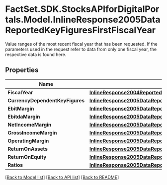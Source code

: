 # FactSet.SDK.StocksAPIforDigitalPortals.Model.InlineResponse2005DataReportedKeyFiguresFirstFiscalYear
Value ranges of the most recent fiscal year that has been requested. If the parameters used in the request refer to data from only one fiscal year, the respective data is found here.

## Properties

Name | Type | Description | Notes
------------ | ------------- | ------------- | -------------
**FiscalYear** | [**InlineResponse2004ReportedKeyFiguresFirstFiscalYearFiscalYear**](InlineResponse2004ReportedKeyFiguresFirstFiscalYearFiscalYear.md) |  | [optional] 
**CurrencyDependentKeyFigures** | [**InlineResponse2005DataReportedKeyFiguresFirstFiscalYearCurrencyDependentKeyFigures**](InlineResponse2005DataReportedKeyFiguresFirstFiscalYearCurrencyDependentKeyFigures.md) |  | [optional] 
**EbitMargin** | [**InlineResponse2005DataReportedKeyFiguresFirstFiscalYearEbitMargin**](InlineResponse2005DataReportedKeyFiguresFirstFiscalYearEbitMargin.md) |  | [optional] 
**EbitdaMargin** | [**InlineResponse2005DataReportedKeyFiguresFirstFiscalYearEbitdaMargin**](InlineResponse2005DataReportedKeyFiguresFirstFiscalYearEbitdaMargin.md) |  | [optional] 
**NetIncomeMargin** | [**InlineResponse2005DataReportedKeyFiguresFirstFiscalYearNetIncomeMargin**](InlineResponse2005DataReportedKeyFiguresFirstFiscalYearNetIncomeMargin.md) |  | [optional] 
**GrossIncomeMargin** | [**InlineResponse2005DataReportedKeyFiguresFirstFiscalYearGrossIncomeMargin**](InlineResponse2005DataReportedKeyFiguresFirstFiscalYearGrossIncomeMargin.md) |  | [optional] 
**OperatingMargin** | [**InlineResponse2005DataReportedKeyFiguresFirstFiscalYearOperatingMargin**](InlineResponse2005DataReportedKeyFiguresFirstFiscalYearOperatingMargin.md) |  | [optional] 
**ReturnOnAssets** | [**InlineResponse2005DataReportedKeyFiguresFirstFiscalYearReturnOnAssets**](InlineResponse2005DataReportedKeyFiguresFirstFiscalYearReturnOnAssets.md) |  | [optional] 
**ReturnOnEquity** | [**InlineResponse2005DataReportedKeyFiguresFirstFiscalYearReturnOnEquity**](InlineResponse2005DataReportedKeyFiguresFirstFiscalYearReturnOnEquity.md) |  | [optional] 
**Ratios** | [**InlineResponse2005DataReportedKeyFiguresFirstFiscalYearRatios**](InlineResponse2005DataReportedKeyFiguresFirstFiscalYearRatios.md) |  | [optional] 

[[Back to Model list]](../README.md#documentation-for-models) [[Back to API list]](../README.md#documentation-for-api-endpoints) [[Back to README]](../README.md)

